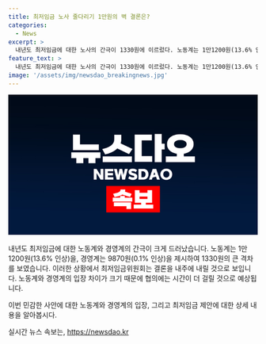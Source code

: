 ```yaml
---
title: 최저임금 노사 줄다리기 1만원의 벽 결론은?
categories:
  - News
excerpt: >
  내년도 최저임금에 대한 노사의 간극이 1330원에 이르렀다. 노동계는 1만1200원(13.6% 인상)을, 경영계는 9870원(0.1% 인상)을 주장하며 대립하고 있다. 과거에도 이 같은 대립이 있었으나, 최저임금은 결국 공익위원들의 중재안으로 결정되었다. 노사의 의견 차이를 고려하면, 최저임금 결정은 다소 시간이 걸릴 것으로 보인다. 최저임금이 결정된 지역의 일정을 고려하면, 올해의 마지노선 결정과 유사한 상황이 될 수 있다. 이번 회의 결과는 노사의 협의뿐 아니라 공익위원들의 중재안에 따라 결정될 가능성이 크다.
feature_text: >
  내년도 최저임금에 대한 노사의 간극이 1330원에 이르렀다. 노동계는 1만1200원(13.6% 인상)을, 경영계는 9870원(0.1% 인상)을 주장하며 대립하고 있다. 과거에도 이 같은 대립이 있었으나, 최저임금은 결국 공익위원들의 중재안으로 결정되었다. 노사의 의견 차이를 고려하면, 최저임금 결정은 다소 시간이 걸릴 것으로 보인다. 최저임금이 결정된 지역의 일정을 고려하면, 올해의 마지노선 결정과 유사한 상황이 될 수 있다. 이번 회의 결과는 노사의 협의뿐 아니라 공익위원들의 중재안에 따라 결정될 가능성이 크다.
image: '/assets/img/newsdao_breakingnews.jpg'
---
```


<p><img src="/assets/img/newsdao_breakingnews.jpg" alt="cryptoinkorea 속보" /></p>

<p>내년도 최저임금에 대한 노동계와 경영계의 간극이 크게 드러났습니다. 노동계는 1만1200원(13.6% 인상)을, 경영계는 9870원(0.1% 인상)을 제시하여 1330원의 큰 격차를 보였습니다. 이러한 상황에서 최저임금위원회는 결론을 내주에 내릴 것으로 보입니다. 노동계와 경영계의 입장 차이가 크기 때문에 협의에는 시간이 더 걸릴 것으로 예상됩니다. </p>

<p>이번 민감한 사안에 대한 노동계와 경영계의 입장, 그리고 최저임금 제안에 대한 상세 내용을 알아봅시다.</p>
실시간 뉴스 속보는, <a href="https://newsdao.kr" rel="dofollow">https://newsdao.kr</a>


